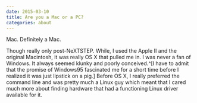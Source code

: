 ```yaml
---
date: 2015-03-10
title: Are you a Mac or a PC?
categories: about
---
```

Mac. Definitely a Mac.

Though really only post-NeXTSTEP. While, I used the Apple II and the original Macintosh, it was really OS X that pulled me in. I was never a fan of Windows. It always seemed klunky and poorly conceived.^[I have to admit that the promise of Windows95 fascinated me for a short time before I realized it was just lipstick on a pig.] Before OS X, I really preferred the command line and was pretty much a Linux guy which meant that I cared much more about finding hardware that had a functioning Linux driver available for it.
